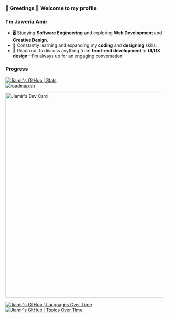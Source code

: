 ### 🚀 Greetings 👋 Welcome to my profile

### I'm Jaweria Amir

- 🖥️ Studying **Software Engineering** and exploring **Web Development** and **Creative Design**.
- 🚀 Constantly learning and expanding my **coding** and **designing** skills.
- 💬 Reach out to discuss anything from **front-end development** to **UI/UX design**—I'm always up for an engaging conversation!

### Progress

[![Jiamir's GitHub | Stats](https://stats.quine.sh/Jiamir/github?theme=dark)](https://quine.sh?utm_source=widgets&utm_campaign=Jiamir)
<br>
[![roadmap.sh](https://api.roadmap.sh/v1-badge/wide/643bca62e2725773748edb35?variant=dark&roadmaps=frontend%2Cbackend)](https://roadmap.sh)

<a href="https://app.daily.dev/Jiamir"><img src="https://api.daily.dev/devcards/v2/tYet4LJndI9cl5S9gzDKk.png?type=wide&r=zpn" width="652" alt="Jiamir's Dev Card"/></a>

[![Jiamir's GitHub | Languages Over Time](https://stats.quine.sh/Jiamir/languages-over-time?theme=dark)](https://quine.sh?utm_source=widgets&utm_campaign=Jiamir)
[![Jiamir's GitHub | Topics Over Time](https://stats.quine.sh/Jiamir/topics-over-time?theme=dark)](https://quine.sh?utm_source=widgets&utm_campaign=Jiamir)


<!--
**Jiamir/Jiamir** is a ✨ _special_ ✨ repository because its `README.md` (this file) appears on your GitHub profile.

Here are some ideas to get you started:

- 🔭 I’m currently working on ...
- 🌱 I’m currently learning ...
- 👯 I’m looking to collaborate on ...
- 🤔 I’m looking for help with ...
- 💬 Ask me about ...
- 📫 How to reach me: ...
- 😄 Pronouns: ...
- ⚡ Fun fact: ...
-->
